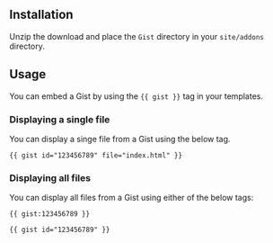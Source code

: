## Installation
Unzip the download and place the `Gist` directory in your `site/addons` directory.

## Usage
You can embed a Gist by using the `{{ gist }}` tag in your templates.

### Displaying a single file
You can display a singe file from a Gist using the below tag.

```
{{ gist id="123456789" file="index.html" }}
```

### Displaying all files
You can display all files from a Gist using either of the below tags:

```
{{ gist:123456789 }}

{{ gist id="123456789" }}
```